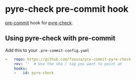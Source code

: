 # pyre-check pre-commit hook

[pre-commit]() hook for [pyre-check]().

## Using pyre-check with pre-commit

Add this to your `.pre-commit-config.yaml`

```yaml
-   repo: https://github.com/fsouza/pre-commit-pyre-check
    rev: ''  # Use the sha / tag you want to point at
    hooks:
    -   id: pyre-check
```

